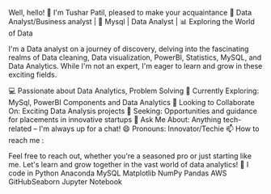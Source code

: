 Well, hello! 👋 I'm Tushar Patil, pleased to make your acquaintance
🔧 Data Analyst/Business analyst | 🤖 Mysql | Data Analyst | 📊 Exploring the World of Data

I'm a Data analyst on a journey of discovery, delving into the fascinating realms of Data cleaning, Data visualization, PowerBI, Statistics, MySQL, and Data Analytics. While I'm not an expert, I'm eager to learn and grow in these exciting fields.

💻 Passionate about Data Analytics, Problem Solving
🌱 Currently Exploring: MySql, PowerBI Components and Data Analytics
👯 Looking to Collaborate On: Exciting Data Analysis projects
🤔 Seeking: Opportunities and guidance for placements in innovative startups
💬 Ask Me About: Anything tech-related – I'm always up for a chat!
😄 Pronouns: Innovator/Techie
📫 How to reach me :

Feel free to reach out, whether you're a seasoned pro or just starting like me. Let's learn and grow together in the vast world of data analytics! 🚀
I code in
Python Anaconda MySQL Matplotlib NumPy Pandas AWS GitHubSeaborn Jupyter Notebook
